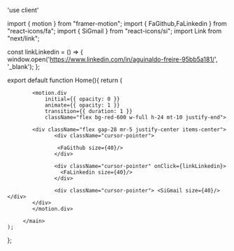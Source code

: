 'use client'

import { motion } from "framer-motion";
import { FaGithub,FaLinkedin } from "react-icons/fa";
import { SiGmail } from "react-icons/si";
import Link from "next/link";

const linkLinkedin = () => {
    window.open('https://www.linkedin.com/in/aguinaldo-freire-95bb5a181/', '_blank');
  };

export default function Home(){
    return (
        <main className="bg-gray-950 h-[2000px] w-full flex">
            
            <motion.div 
                initial={{ opacity: 0 }}
                animate={{ opacity: 1 }}
                transition={{ duration: 1 }}
                className="flex bg-red-600 w-full h-24 mt-10 justify-end">

            <div className="flex gap-28 mr-5 justify-center items-center">
                   <div className="cursor-pointer"> 
                    
                    <FaGithub size={40}/>
                   </div>

                   <div className="cursor-pointer" onClick={linkLinkedin}>
                     <FaLinkedin size={40}/> 
                   </div>
                   
                   <div className="cursor-pointer"> <SiGmail size={40}/> </div>
            </div>
            </motion.div>
            
         </main>
    );
};
